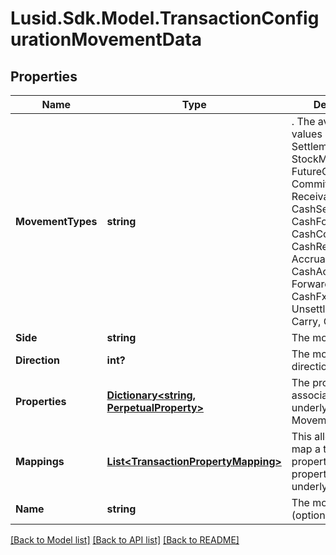 
# Lusid.Sdk.Model.TransactionConfigurationMovementData

## Properties

Name | Type | Description | Notes
------------ | ------------- | ------------- | -------------
**MovementTypes** | **string** | . The available values are: Settlement, Traded, StockMovement, FutureCash, Commitment, Receivable, CashSettlement, CashForward, CashCommitment, CashReceivable, Accrual, CashAccrual, ForwardFx, CashFxForward, UnsettledCashTypes, Carry, CarryAsPnl | 
**Side** | **string** | The movement side | 
**Direction** | **int?** | The movement direction | 
**Properties** | [**Dictionary&lt;string, PerpetualProperty&gt;**](PerpetualProperty.md) | The properties associated with the underlying Movement. | [optional] 
**Mappings** | [**List&lt;TransactionPropertyMapping&gt;**](TransactionPropertyMapping.md) | This allows you to map a transaction property to a property on the underlying holding. | [optional] 
**Name** | **string** | The movement name (optional) | [optional] 

[[Back to Model list]](../README.md#documentation-for-models)
[[Back to API list]](../README.md#documentation-for-api-endpoints)
[[Back to README]](../README.md)


